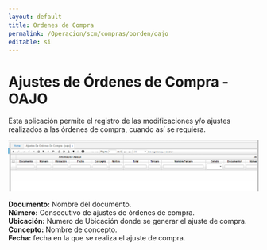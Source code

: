 ```yaml
---
layout: default
title: Ordenes de Compra
permalink: /Operacion/scm/compras/oorden/oajo
editable: si
---
```


# Ajustes de Órdenes de Compra - OAJO

Esta aplicación permite el registro de las modificaciones y/o ajustes realizados a las órdenes de compra, cuando así se requiera.  

![](oajo1.png)

**Documento:** Nombre del documento.  
**Número:** Consecutivo de ajustes de órdenes de compra.  
**Ubicación:** Numero de Ubicación donde se generar el ajuste de compra.  
**Concepto:** Nombre de concepto.  
**Fecha:** fecha en la que se realiza el ajuste de compra.  





